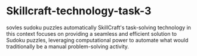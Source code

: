 # Skillcraft-technology-task-3
sovles sudoku puzzles automatically
SkillCraft's task-solving technology in this context focuses on providing a seamless and efficient solution to Sudoku puzzles, leveraging computational power to automate what would traditionally be a manual problem-solving activity.








